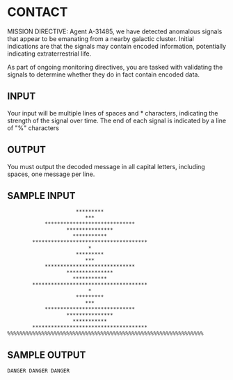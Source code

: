 <!-- RATING: EASY -->
<!-- NAME:  CONTACT -->
<!-- GENERATOR: generate.pl -->
# CONTACT

MISSION DIRECTIVE: Agent A-31485, we have detected anomalous signals that appear to be emanating from a nearby galactic cluster. Initial indications are that the signals may contain encoded information, potentially indicating extraterrestrial life.

As part of ongoing monitoring directives, you are tasked with validating the signals to determine whether they do in fact contain encoded data.

## INPUT
Your input will be multiple lines of spaces and * characters, indicating the strength of the signal over time. The end of each signal is indicated by a line of "%" characters

## OUTPUT
You must output the decoded message in all capital letters, including spaces, one message per line.

## SAMPLE INPUT
                          *********                      
                             ***                         
                *****************************            
                       ***************                   
                         ***********                     
            *************************************        
                              *                          
                          *********                      
                             ***                         
                *****************************            
                       ***************                   
                         ***********                     
            *************************************        
                              *                          
                          *********                      
                             ***                         
                *****************************            
                       ***************                   
                         ***********                     
            *************************************        
    %%%%%%%%%%%%%%%%%%%%%%%%%%%%%%%%%%%%%%%%%%%%%%%%%%%%%%%%%%%%%%%

## SAMPLE OUTPUT
    DANGER DANGER DANGER
